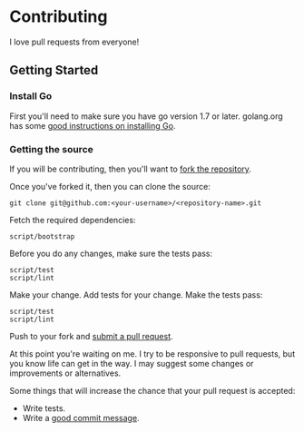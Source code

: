 Contributing
============

I love pull requests from everyone!

Getting Started
---------------

### Install Go

First you'll need to make sure you have go version 1.7 or later. golang.org has some [good instructions on installing Go](https://golang.org/doc/install).

### Getting the source

If you will be contributing, then you'll want to [fork the repository](https://help.github.com/articles/fork-a-repo/).

Once you've forked it, then you can clone the source:

    git clone git@github.com:<your-username>/<repository-name>.git

Fetch the required dependencies:

    script/bootstrap

Before you do any changes, make sure the tests pass:

    script/test
    script/lint

Make your change. Add tests for your change. Make the tests pass:

    script/test
    script/lint

Push to your fork and [submit a pull request](https://help.github.com/articles/creating-a-pull-request/).

At this point you're waiting on me. I try to be responsive to pull requests, but you know life can get in the way. I may suggest some changes or improvements or alternatives.

Some things that will increase the chance that your pull request is accepted:

-   Write tests.
-   Write a [good commit message](http://tbaggery.com/2008/04/19/a-note-about-git-commit-messages.html).

